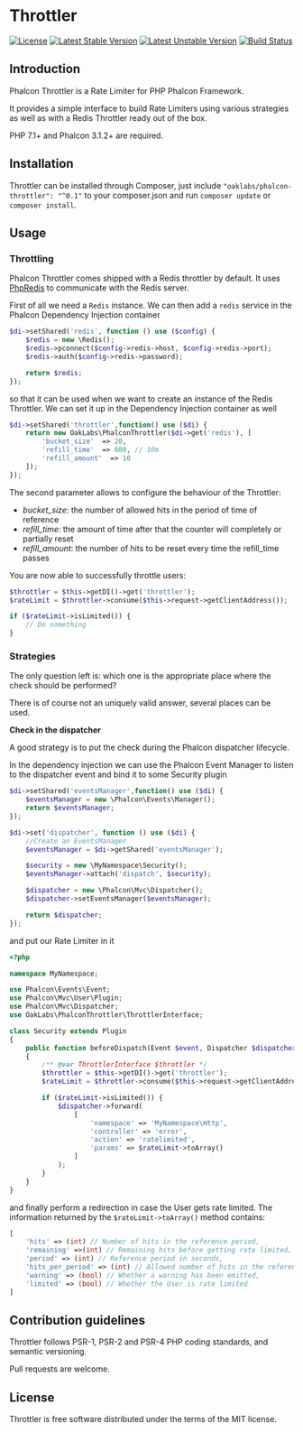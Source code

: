 # Throttler

[![License](https://poser.pugx.org/oaklabs/phalcon-throttler/license)](https://packagist.org/packages/oaklabs/phalcon-throttler)
[![Latest Stable Version](https://poser.pugx.org/oaklabs/phalcon-throttler/v/stable)](https://packagist.org/packages/oaklabs/phalcon-throttler)
[![Latest Unstable Version](https://poser.pugx.org/oaklabs/phalcon-throttler/v/unstable)](https://packagist.org/packages/oaklabs/phalcon-throttler)
[![Build Status](https://travis-ci.org/oak-labs-io/phalcon-throttler.svg)](https://travis-ci.org/oak-labs-io/phalcon-throttler)

## Introduction

Phalcon Throttler is a Rate Limiter for PHP Phalcon Framework.

It provides a simple interface to build Rate Limiters using various strategies as well as with a Redis Throttler ready out of the box.

PHP 7.1+ and Phalcon 3.1.2+ are required.

## Installation
 
Throttler can be installed through Composer, just include `"oaklabs/phalcon-throttler": "^0.1"` to your composer.json and run `composer update` or `composer install`.

## Usage

### Throttling

Phalcon Throttler comes shipped with a Redis throttler by default. 
It uses [PhpRedis](https://github.com/phpredis/phpredis) to communicate with the Redis server.

First of all we need a `Redis` instance. 
We can then add a `redis` service in the Phalcon Dependency Injection container

```php
$di->setShared('redis', function () use ($config) {
    $redis = new \Redis();
    $redis->pconnect($config->redis->host, $config->redis->port);
    $redis->auth($config->redis->password);

    return $redis;
});
``` 

so that it can be used when we want to create an instance of the Redis Throttler.
We can set it up in the Dependency Injection container as well

```php
$di->setShared('throttler',function() use ($di) {
    return new OakLabs\PhalconThrottler($di->get('redis'), [
        'bucket_size'  => 20,
        'refill_time'  => 600, // 10m
        'refill_amount'  => 10
    ]);
});
```

The second parameter allows to configure the behaviour of the Throttler:

- *bucket_size*: the number of allowed hits in the period of time of reference
- *refill_time*: the amount of time after that the counter will completely or partially reset
- *refill_amount*: the number of hits to be reset every time the refill_time passes 

You are now able to successfully throttle users:

```php
$throttler = $this->getDI()->get('throttler');
$rateLimit = $throttler->consume($this->request->getClientAddress());

if ($rateLimit->isLimited()) {
    // Do something
}
```

### Strategies

The only question left is: which one is the appropriate place where the check should be performed?

There is of course not an uniquely valid answer, several places can be used. 

**Check in the dispatcher**

A good strategy is to put the check during the Phalcon dispatcher lifecycle.

In the dependency injection we can use the Phalcon Event Manager to listen to the dispatcher event and bind it to some Security plugin

```php
$di->setShared('eventsManager',function() use ($di) {
    $eventsManager = new \Phalcon\Events\Manager();
    return $eventsManager;
});

$di->set('dispatcher', function () use ($di) {
    //Create an EventsManager
    $eventsManager = $di->getShared('eventsManager');

    $security = new \MyNamespace\Security();
    $eventsManager->attach('dispatch', $security);

    $dispatcher = new \Phalcon\Mvc\Dispatcher();
    $dispatcher->setEventsManager($eventsManager);

    return $dispatcher;
});
```

and put our Rate Limiter in it

```php
<?php

namespace MyNamespace;

use Phalcon\Events\Event;
use Phalcon\Mvc\User\Plugin;
use Phalcon\Mvc\Dispatcher;
use OakLabs\PhalconThrottler\ThrottlerInterface;

class Security extends Plugin
{
    public function beforeDispatch(Event $event, Dispatcher $dispatcher)
    {
        /** @var ThrottlerInterface $throttler */
        $throttler = $this->getDI()->get('throttler');
        $rateLimit = $throttler->consume($this->request->getClientAddress());

        if ($rateLimit->isLimited()) {
            $dispatcher->forward(
                [
                    'namespace' => 'MyNamespace\Http',
                    'controller' => 'error',
                    'action' => 'ratelimited',
                    'params' => $rateLimit->toArray()
                ]
            );
        }
    }
}
```

and finally perform a redirection in case the User gets rate limited.
The information returned by the `$rateLimit->toArray()` method contains:

```php
[
    'hits' => (int) // Number of hits in the reference period,
    'remaining' =>(int) // Remaining hits before getting rate limited,
    'period' => (int) // Reference period in seconds,
    'hits_per_period' => (int) // Allowed number of hits in the reference period,
    'warning' => (bool) // Whether a warning has been emitted,
    'limited' => (bool) // Whether the User is rate limited
]
```

## Contribution guidelines

Throttler follows PSR-1, PSR-2 and PSR-4 PHP coding standards, and semantic versioning.

Pull requests are welcome.

## License

Throttler is free software distributed under the terms of the MIT license.
